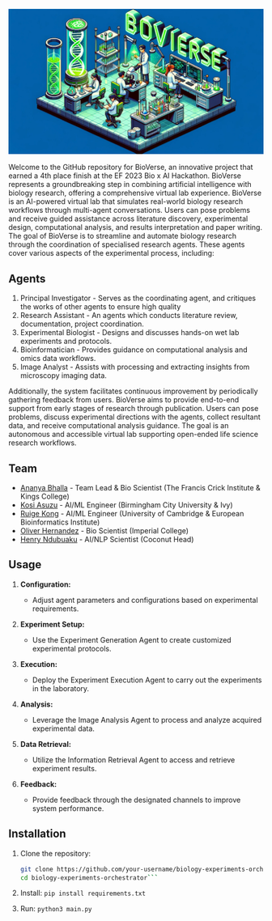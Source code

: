 ![Alt text](/images/logo.jpeg)

Welcome to the GitHub repository for BioVerse, an innovative project that earned a 4th place finish at the EF 2023 Bio x AI Hackathon. BioVerse represents a groundbreaking step in combining artificial intelligence with biology research, offering a comprehensive virtual lab experience. BioVerse is an AI-powered virtual lab that simulates real-world biology research workflows through multi-agent conversations. Users can pose problems and receive guided assistance across literature discovery, experimental design, computational analysis, and results interpretation and paper writing. The goal of BioVerse is to streamline and automate biology research through the coordination of specialised research agents. These agents cover various aspects of the experimental process, including:

## Agents
1. Principal Investigator - Serves as the coordinating agent, and critiques the works of other agents to ensure high quality
2. Research Assistant - An agents which conducts literature review, documentation, project coordination.
2. Experimental Biologist - Designs and discusses hands-on wet lab experiments and protocols.
3. Bioinformatician - Provides guidance on computational analysis and omics data workflows.
4. Image Analyst - Assists with processing and extracting insights from microscopy imaging data.

Additionally, the system facilitates continuous improvement by periodically gathering feedback from users. BioVerse aims to provide end-to-end support from early stages of research through publication. Users can pose problems, discuss experimental directions with the agents, collect resultant data, and receive computational analysis guidance. The goal is an autonomous and accessible virtual lab supporting open-ended life science research workflows.

## Team
- [Ananya Bhalla](https://www.linkedin.com/in/ananyabhalla/) - Team Lead & Bio Scientist (The Francis Crick Institute & Kings College)
- [Kosi Asuzu](https://www.linkedin.com/in/kosi-asuzu-793494190/) - AI/ML Engineer (Birmingham City University & Ivy)
- [Ruige Kong](https://www.linkedin.com/in/ruige-kong-6685611a3/) - AI/ML Engineer (University of Cambridge & European  Bioinformatics Institute)
- [Oliver Hernandez](https://www.linkedin.com/in/oliverhdez/) - Bio Scientist (Imperial College)
- [Henry Ndubuaku](https://www.linkedin.com/in/henry-ndubuaku-7b6350b8/) - AI/NLP Scientist (Coconut Head)


## Usage
1. **Configuration:**
   - Adjust agent parameters and configurations based on experimental requirements.

2. **Experiment Setup:**
   - Use the Experiment Generation Agent to create customized experimental protocols.

3. **Execution:**
   - Deploy the Experiment Execution Agent to carry out the experiments in the laboratory.

4. **Analysis:**
   - Leverage the Image Analysis Agent to process and analyze acquired experimental data.

5. **Data Retrieval:**
   - Utilize the Information Retrieval Agent to access and retrieve experiment results.

6. **Feedback:**
   - Provide feedback through the designated channels to improve system performance.


## Installation

1. Clone the repository:

   ```bash
   git clone https://github.com/your-username/biology-experiments-orchestrator.git
   cd biology-experiments-orchestrator```

2. Install: ```pip install requirements.txt```

3. Run: ```python3 main.py```